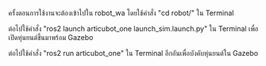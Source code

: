 ครั้งตอนการใช้งานจะต้องเข้าไปใน robot_wa โดยใช้คำสั่ง "cd robot/" ใน Terminal


ต่อไปใช้คำสั่ง "ros2 launch articubot_one launch_sim.launch.py" ใน Terminal เพื่อเปิดหุ่นยนต์ขึ้นมาพร้อม Gazebo


ต่อไปใช้คำสั่ง "ros2 run articubot_one" ใน Terminal อีกอันเพื่อบังคับหุ่นยนต์ใน Gazebo
